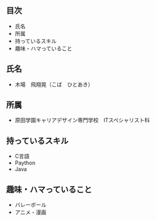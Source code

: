 ## 目次
- 氏名
- 所属
- 持っているスキル
- 趣味・ハマっていること
## 氏名
- 木場　飛翔晃（こば　ひとあき）
## 所属
- 原田学園キャリアデザイン専門学校　ITスペシャリスト科
## 持っているスキル
- C言語
- Paython
- Java
## 趣味・ハマっていること
- バレーボール
- アニメ・漫画
